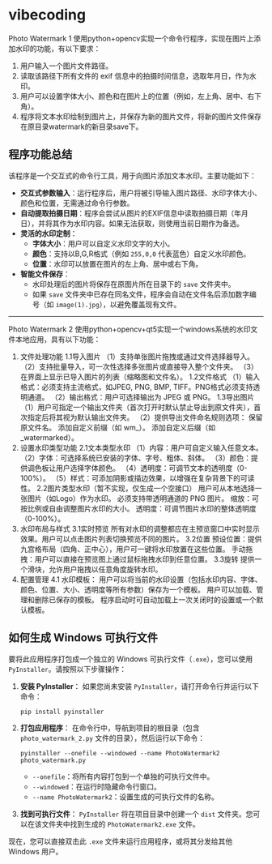 # vibecoding
Photo Watermark 1
使用python+opencv实现一个命令行程序，实现在图片上添加水印的功能，有以下要求：
1. 用户输入一个图片文件路径。
2. 读取该路径下所有文件的 exif 信息中的拍摄时间信息，选取年月日，作为水印。
3. 用户可以设置字体大小、颜色和在图片上的位置（例如，左上角、居中、右下角）。
4. 程序将文本水印绘制到图片上，并保存为新的图片文件，将新的图片文件保存在原目录watermark的新目录save下。
## 程序功能总结
该程序是一个交互式的命令行工具，用于向图片添加文本水印。主要功能如下：

- **交互式参数输入**：运行程序后，用户将被引导输入图片路径、水印字体大小、颜色和位置，无需通过命令行参数。
- **自动提取拍摄日期**：程序会尝试从图片的EXIF信息中读取拍摄日期（年月日），并将其作为水印内容。如果无法获取，则使用当前日期作为备选。
- **灵活的水印定制**：
    - **字体大小**：用户可以自定义水印文字的大小。
    - **颜色**：支持以B,G,R格式（例如 `255,0,0` 代表蓝色）自定义水印颜色。
    - **位置**：水印可以放置在图片的左上角、居中或右下角。
- **智能文件保存**：
    - 水印处理后的图片将保存在原图片所在目录下的 `save` 文件夹中。
    - 如果 `save` 文件夹中已存在同名文件，程序会自动在文件名后添加数字编号（如 `image(1).jpg`），以避免覆盖现有文件。
---

Photo Watermark 2
使用python+opencv+qt5实现一个windows系统的水印文件本地应用，具有以下功能：
1. 文件处理功能
	1.1导入图片
		（1）支持单张图片拖拽或通过文件选择器导入。
		（2）支持批量导入，可一次性选择多张图片或直接导入整个文件夹。
		（3）在界面上显示已导入图片的列表（缩略图和文件名）。
	1.2文件格式
		（1）输入格式：必须支持主流格式，如JPEG, PNG, BMP, TIFF。PNG格式必须支持透明通道。
		（2）输出格式：用户可选择输出为 JPEG 或 PNG。
	1.3导出图片
		（1）用户可指定一个输出文件夹（首次打开时默认禁止导出到原文件夹），首次指定后将其视为默认输出文件夹。
		（2）提供导出文件命名规则选项：
			保留原文件名。
			添加自定义前缀（如 wm_）。
			添加自定义后缀（如 _watermarked）。
2. 设置水印类型功能
	2.1文本类型水印
		（1）内容：用户可自定义输入任意文本。
		（2）字体：可选择系统已安装的字体、字号、粗体、斜体。
		（3）颜色：提供调色板让用户选择字体颜色。
		（4）透明度：可调节文本的透明度（0-100%）。
		（5）样式：可添加阴影或描边效果，以增强在复杂背景下的可读性。
	2.2图片类型水印（暂不实现，仅生成一个空接口）
		用户可从本地选择一张图片（如Logo）作为水印。
		必须支持带透明通道的 PNG 图片。
		缩放：可按比例或自由调整图片水印的大小。
		透明度：可调节图片水印的整体透明度（0-100%）。
3. 水印布局与样式
	3.1实时预览
		所有对水印的调整都应在主预览窗口中实时显示效果。用户可以点击图片列表切换预览不同的图片。
	3.2位置
		预设位置：提供九宫格布局（四角、正中心），用户可一键将水印放置在这些位置。
		手动拖拽：用户可以直接在预览图上通过鼠标拖拽水印到任意位置。
	3.3旋转
		提供一个滑块，允许用户拖拽以任意角度旋转水印。
4. 配置管理
4.1 水印模板：
		用户可以将当前的水印设置（包括水印内容、字体、颜色、位置、大小、透明度等所有参数）保存为一个模板。
		用户可以加载、管理和删除已保存的模板。
		程序启动时可自动加载上一次关闭时的设置或一个默认模板。

## 如何生成 Windows 可执行文件

要将此应用程序打包成一个独立的 Windows 可执行文件（`.exe`），您可以使用 `PyInstaller`。请按照以下步骤操作：

1.  **安装 PyInstaller**：
    如果您尚未安装 `PyInstaller`，请打开命令行并运行以下命令：
    ```
    pip install pyinstaller
    ```

2.  **打包应用程序**：
    在命令行中，导航到项目的根目录（包含 `photo_watermark_2.py` 文件的目录），然后运行以下命令：
    ```
    pyinstaller --onefile --windowed --name PhotoWatermark2 photo_watermark.py
    ```
    *   `--onefile`：将所有内容打包到一个单独的可执行文件中。
    *   `--windowed`：在运行时隐藏命令行窗口。
    *   `--name PhotoWatermark2`：设置生成的可执行文件的名称。

3.  **找到可执行文件**：
    `PyInstaller` 将在项目目录中创建一个 `dist` 文件夹。您可以在该文件夹中找到生成的 `PhotoWatermark2.exe` 文件。

现在，您可以直接双击此 `.exe` 文件来运行应用程序，或将其分发给其他 Windows 用户。